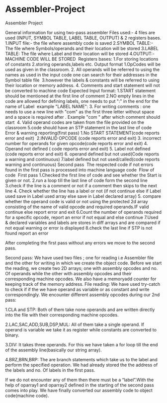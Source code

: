# Assembler-Project
Assembler Project

General information for using two-pass assembler
Files used:- 4 files are used (INPUT, SYMBOL TABLE, LABEL TABLE, OUTPUT) & 2 registers bases.
1.INPUT file:- the file where assembly code is saved
2.SYMBOL TABLE:- The file where Symbols/operands and their location will be stored
3.LABEL TABLE: The file where Label and their location will be stored
4.OUTPUT:-MACHINE CODE WILL BE STORED 
Registers bases:
1.For storing locations of constants
2.storing operands,labels etc.
Output format
1.OpCodes will be used as given in the classroom.
2. All operands will be referred to using the names as used in the input code one can search for their addresses in the Symbol table file 
3.however the labels & constants will be referred to using their location or memory address.
4. Comments and start statement will not be converted to machine code
Expected Input format:
1.START statement should be mentioned at the first line of comment
2.NO empty lines in the code are allowed
for defining labels, one needs to put ":" in the end for the name of Label 
example "LABEL NAME":
3. For writing comments : one needs to use a new line with "com" as the first three letter without space and a space is required after . Example
"com " after which comment should start
 4. Valid operand codes are taken from the file provided on the classroom
5.code should have an STP statement in the last line of code
Error & warning reporting(first pass)
1.No START STATEMENT(code reports error and exit) 
2.INVALID OPCODE (code reports error and exit)
3. incorrect number for operands for given opcode(code reports error and exit)
4. Operand not defined ( code reports error and exit)
5. Label not defined (code reports error and exit)
6. operand defined but not used(Code reports a warning and continuous)
7.label defined but not used/called(code reports warning and continuous)
Second pass 
The respected code if not errors found in the first pass is processed into machine language code 
Flow of code 
First pass
1.Checked the first line of code and see whether the Start is given or not.
2.run a loop till the last line of code form the second line
3.check if the line is a comment or not if a comment then skips to the next line
4. Check whether the line has a label or not (if not continue else if Label used save in Label used array else save in Label declared array)
5. compare whether the operand code is valid or not using the protected 2d array consisting of the name of valid opcode and required operands.IF valid continue else report error and exit
6.Count the number of operands required for a specific opcode, report an error if not equal and else continue
7.Used & declared variables and labels are stores in diff arrays and are compared if not equal warning or error is displayed
8.check the last line if STP is not found report an error

After completing the first pass without any errors we move to the second pass.

Second pass:
We have used two files ; one for reading i.e Assembler file and the other  for writing in which we create the object code. Before we start the reading, we create two 2D arrays; one with assembly opcodes and no. Of operands while the other with assembly opcodes and their corresponding machine opcodes. We also have a memoryadd counter for keeping track of the memory address. 
File reading: We have used try-catch to check if if the we have operand as variable or as constant and write correspondingly.
We encounter different assembly opcodes during our 2nd pass: 

1.CLA and STP: Both of them take none operands and are written directly into the file with their corresponding machine opcodes.

2.LAC,SAC,ADD,SUB,DSP,MUL: All of them take a single operand. If operand is variable we take it as register while constants are converted to binary.
 
3.DIV: It takes three operands. For this we have taken a for loop till the end of  the assembly line(basically our string array).

4.BRZ,BRN,BRP: The are branch statements which take us to the label and perform the specified operation. We had already stored the the address of the labels and no. Of labels in the first pass.

If we do not encounter any of them then there must be a “label”.With the help of oparray1 and oparray2 defined in the starting of the second pass comes into play.
We have finally converted our assembly code to object code(machine code).  

